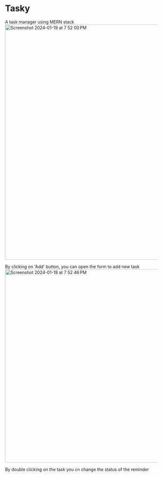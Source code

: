 # Tasky
A task manager using MERN stack
<img width="775" alt="Screenshot 2024-01-19 at 7 52 00 PM" src="https://github.com/GaganNayak/Tasky/assets/71624110/f6670949-1d16-4da8-956b-b0fe6c3d8520">

By clicking on 'Add' button, you can open the form to add new task
<img width="637" alt="Screenshot 2024-01-19 at 7 52 46 PM" src="https://github.com/GaganNayak/Tasky/assets/71624110/c2caa5fe-2635-43b8-91ce-56bd32e645d6">


By double clicking on the task you cn change the status of the reminder
